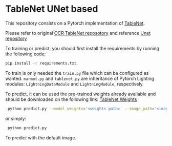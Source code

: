 # TableNet UNet based

This repository consists on a Pytorch implementation of [TableNet](https://arxiv.org/abs/2001.01469).

Please refer to original [OCR TableNet reposotory](https://github.com/tomassosorio/OCR_tablenet) and reference [Unet repository](https://github.com/mateuszbuda/brain-segmentation-pytorch)


To training or predict, you should first install the requirements by running the following code:

```bash
pip install -r requirements.txt
```

To train is only needed the `train.py` file which can be configured as wanted.
`marmot.py` and `tablenet.py` are inheritance of Pytorch Lighting modules: `LightningDataModule` and `LightningModule`, respectively.

To predict, it can be used the pre-trained weights already available and should be downloaded on the following link: [TableNet Weights](https://drive.google.com/drive/folders/1YbdQQ3ZLjrltfu7yBm7G5uVt2RYkWLoM?usp=sharing)

```bash
 python predict.py --model_weights='<weights path>' --image_path='<image path>'
```

or simply:
```bash
 python predict.py
```

To predict with the default image.
